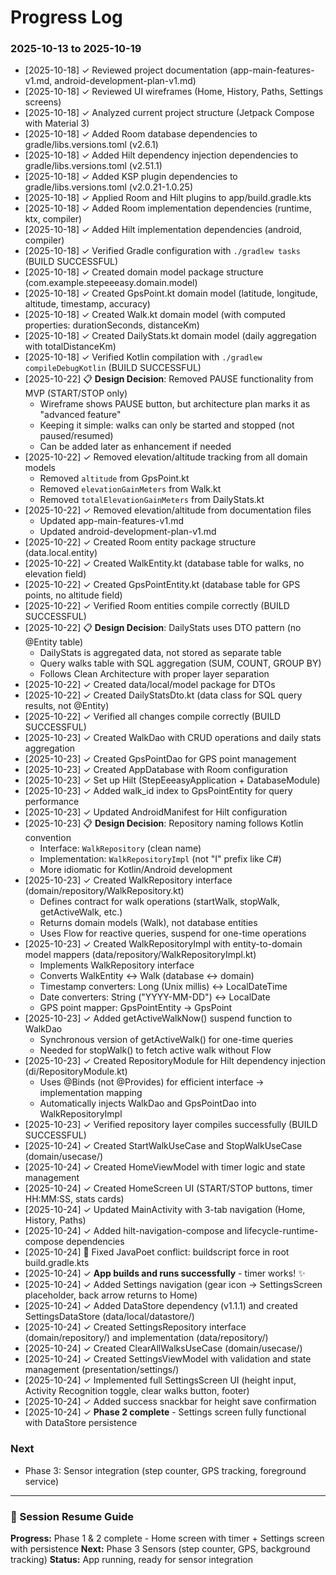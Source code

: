 # Progress Log

### 2025-10-13 to 2025-10-19

- [2025-10-18] ✓ Reviewed project documentation (app-main-features-v1.md, android-development-plan-v1.md)
- [2025-10-18] ✓ Reviewed UI wireframes (Home, History, Paths, Settings screens)
- [2025-10-18] ✓ Analyzed current project structure (Jetpack Compose with Material 3)
- [2025-10-18] ✓ Added Room database dependencies to gradle/libs.versions.toml (v2.6.1)
- [2025-10-18] ✓ Added Hilt dependency injection dependencies to gradle/libs.versions.toml (v2.51.1)
- [2025-10-18] ✓ Added KSP plugin dependencies to gradle/libs.versions.toml (v2.0.21-1.0.25)
- [2025-10-18] ✓ Applied Room and Hilt plugins to app/build.gradle.kts
- [2025-10-18] ✓ Added Room implementation dependencies (runtime, ktx, compiler)
- [2025-10-18] ✓ Added Hilt implementation dependencies (android, compiler)
- [2025-10-18] ✓ Verified Gradle configuration with `./gradlew tasks` (BUILD SUCCESSFUL)
- [2025-10-18] ✓ Created domain model package structure (com.example.stepeeeasy.domain.model)
- [2025-10-18] ✓ Created GpsPoint.kt domain model (latitude, longitude, altitude, timestamp, accuracy)
- [2025-10-18] ✓ Created Walk.kt domain model (with computed properties: durationSeconds, distanceKm)
- [2025-10-18] ✓ Created DailyStats.kt domain model (daily aggregation with totalDistanceKm)
- [2025-10-18] ✓ Verified Kotlin compilation with `./gradlew compileDebugKotlin` (BUILD SUCCESSFUL)
- [2025-10-22] 📋 **Design Decision**: Removed PAUSE functionality from MVP (START/STOP only)
  - Wireframe shows PAUSE button, but architecture plan marks it as "advanced feature"
  - Keeping it simple: walks can only be started and stopped (not paused/resumed)
  - Can be added later as enhancement if needed
- [2025-10-22] ✓ Removed elevation/altitude tracking from all domain models
  - Removed `altitude` from GpsPoint.kt
  - Removed `elevationGainMeters` from Walk.kt
  - Removed `totalElevationGainMeters` from DailyStats.kt
- [2025-10-22] ✓ Removed elevation/altitude from documentation files
  - Updated app-main-features-v1.md
  - Updated android-development-plan-v1.md
- [2025-10-22] ✓ Created Room entity package structure (data.local.entity)
- [2025-10-22] ✓ Created WalkEntity.kt (database table for walks, no elevation field)
- [2025-10-22] ✓ Created GpsPointEntity.kt (database table for GPS points, no altitude field)
- [2025-10-22] ✓ Verified Room entities compile correctly (BUILD SUCCESSFUL)
- [2025-10-22] 📋 **Design Decision**: DailyStats uses DTO pattern (no @Entity table)
  - DailyStats is aggregated data, not stored as separate table
  - Query walks table with SQL aggregation (SUM, COUNT, GROUP BY)
  - Follows Clean Architecture with proper layer separation
- [2025-10-22] ✓ Created data/local/model package for DTOs
- [2025-10-22] ✓ Created DailyStatsDto.kt (data class for SQL query results, not @Entity)
- [2025-10-22] ✓ Verified all changes compile correctly (BUILD SUCCESSFUL)
- [2025-10-23] ✓ Created WalkDao with CRUD operations and daily stats aggregation
- [2025-10-23] ✓ Created GpsPointDao for GPS point management
- [2025-10-23] ✓ Created AppDatabase with Room configuration
- [2025-10-23] ✓ Set up Hilt (StepEeeasyApplication + DatabaseModule)
- [2025-10-23] ✓ Added walk_id index to GpsPointEntity for query performance
- [2025-10-23] ✓ Updated AndroidManifest for Hilt configuration
- [2025-10-23] 📋 **Design Decision**: Repository naming follows Kotlin convention
  - Interface: `WalkRepository` (clean name)
  - Implementation: `WalkRepositoryImpl` (not "I" prefix like C#)
  - More idiomatic for Kotlin/Android development
- [2025-10-23] ✓ Created WalkRepository interface (domain/repository/WalkRepository.kt)
  - Defines contract for walk operations (startWalk, stopWalk, getActiveWalk, etc.)
  - Returns domain models (Walk), not database entities
  - Uses Flow for reactive queries, suspend for one-time operations
- [2025-10-23] ✓ Created WalkRepositoryImpl with entity-to-domain model mappers (data/repository/WalkRepositoryImpl.kt)
  - Implements WalkRepository interface
  - Converts WalkEntity ↔ Walk (database ↔ domain)
  - Timestamp converters: Long (Unix millis) ↔ LocalDateTime
  - Date converters: String ("YYYY-MM-DD") ↔ LocalDate
  - GPS point mapper: GpsPointEntity → GpsPoint
- [2025-10-23] ✓ Added getActiveWalkNow() suspend function to WalkDao
  - Synchronous version of getActiveWalk() for one-time queries
  - Needed for stopWalk() to fetch active walk without Flow
- [2025-10-23] ✓ Created RepositoryModule for Hilt dependency injection (di/RepositoryModule.kt)
  - Uses @Binds (not @Provides) for efficient interface → implementation mapping
  - Automatically injects WalkDao and GpsPointDao into WalkRepositoryImpl
- [2025-10-23] ✓ Verified repository layer compiles successfully (BUILD SUCCESSFUL)
- [2025-10-24] ✓ Created StartWalkUseCase and StopWalkUseCase (domain/usecase/)
- [2025-10-24] ✓ Created HomeViewModel with timer logic and state management
- [2025-10-24] ✓ Created HomeScreen UI (START/STOP buttons, timer HH:MM:SS, stats cards)
- [2025-10-24] ✓ Updated MainActivity with 3-tab navigation (Home, History, Paths)
- [2025-10-24] ✓ Added hilt-navigation-compose and lifecycle-runtime-compose dependencies
- [2025-10-24] 🐛 Fixed JavaPoet conflict: buildscript force in root build.gradle.kts
- [2025-10-24] ✓ **App builds and runs successfully** - timer works! ✨
- [2025-10-24] ✓ Added Settings navigation (gear icon → SettingsScreen placeholder, back arrow returns to Home)
- [2025-10-24] ✓ Added DataStore dependency (v1.1.1) and created SettingsDataStore (data/local/datastore/)
- [2025-10-24] ✓ Created SettingsRepository interface (domain/repository/) and implementation (data/repository/)
- [2025-10-24] ✓ Created ClearAllWalksUseCase (domain/usecase/)
- [2025-10-24] ✓ Created SettingsViewModel with validation and state management (presentation/settings/)
- [2025-10-24] ✓ Implemented full SettingsScreen UI (height input, Activity Recognition toggle, clear walks button, footer)
- [2025-10-24] ✓ Added success snackbar for height save confirmation
- [2025-10-24] ✓ **Phase 2 complete** - Settings screen fully functional with DataStore persistence

### Next
- Phase 3: Sensor integration (step counter, GPS tracking, foreground service)

---

### 📍 Session Resume Guide
**Progress:** Phase 1 & 2 complete - Home screen with timer + Settings screen with persistence
**Next:** Phase 3 Sensors (step counter, GPS, background tracking)
**Status:** App running, ready for sensor integration
